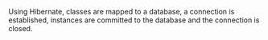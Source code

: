 Using Hibernate, classes are mapped to a database, a connection is established, instances are committed to the database and the connection is closed.  
